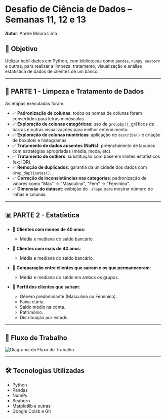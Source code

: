 # Desafio de Ciência de Dados – Semanas 11, 12 e 13

**Autor**: Andre Moura Lima

## 🧠 Objetivo

Utilizar habilidades em Python, com bibliotecas como `pandas`, `numpy`, `seaborn` e outras, para realizar a limpeza, tratamento, visualização e análise estatística de dados de clientes de um banco.

---

## 🧼 PARTE 1 - Limpeza e Tratamento de Dados

As etapas executadas foram:

- ✅ **Padronização de colunas**: todos os nomes de colunas foram convertidos para letras minúsculas.
- ✅ **Exploração de colunas categóricas**: uso de `groupby()`, gráficos de barras e outras visualizações para melhor entendimento.
- ✅ **Exploração de colunas numéricas**: aplicação de `describe()` e criação de boxplots e histogramas.
- ✅ **Tratamento de dados ausentes (NaNs)**: preenchimento de lacunas com estratégias apropriadas (média, moda, etc).
- ✅ **Tratamento de outliers**: substituição com base em limites estatísticos (ex: IQR).
- ✅ **Remoção de duplicados**: garantia da unicidade dos dados com `drop_duplicates()`.
- ✅ **Correção de inconsistências nas categorias**: padronização de valores como "Mas" → "Masculino", "Fem" → "Feminino".
- ✅ **Dimensão do dataset**: exibição do `.shape` para mostrar número de linhas e colunas.

---

## 📊 PARTE 2 - Estatística

- 📌 **Clientes com menos de 40 anos**:
  - Média e mediana do saldo bancário.

- 📌 **Clientes com mais de 40 anos**:
  - Média e mediana do saldo bancário.

- 📌 **Comparação entre clientes que saíram e os que permaneceram**:
  - Média e mediana do saldo em ambos os grupos.

- 📌 **Perfil dos clientes que saíram**:
  - Gênero predominante (Masculino ou Feminino).
  - Faixa etária.
  - Saldo médio na conta.
  - Patrimônio.
  - Distribuição por estado.

---

## 📌 Fluxo de Trabalho

![Diagrama do Fluxo de Trabalho](https://github.com/user-attachments/assets/cbd565e4-790d-4986-a913-f68d4dc69810)

---

## 🛠️ Tecnologias Utilizadas

- Python 
- Pandas  
- NumPy  
- Seaborn  
- Matplotlib  e outras
- Google Colab  e Git
